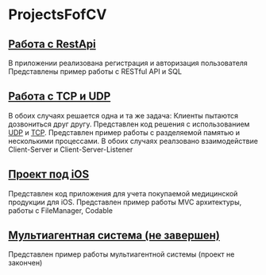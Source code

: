 # ProjectsFofCV
## [Работа с RestApi](https://github.com/MaxTro91627/ProjectsFofCV/tree/main/jwtappdem)
В приложении реализована регистрация и авторизация пользователя
Представлены пример работы с RESTful API и SQL
## [Работа с TCP и UDP](https://github.com/MaxTro91627/ProjectsFofCV/tree/main/TCP%3AUDP)
В обоих случаях решается одна и та же задача: 
  Клиенты пытаются дозвониться друг другу. 
Представлен код решения с использованием [UDP](https://github.com/MaxTro91627/ProjectsFofCV/tree/main/TCP%3AUDP/UDP) и [TCP](https://github.com/MaxTro91627/ProjectsFofCV/tree/main/TCP%3AUDP/TCP).
Представлен пример работы с разделяемой памятью и несколькими процессами. 
В обоих случаях реалзовано взаимодействие Client-Server и Client-Server-Listener
## [Проект под iOS](https://github.com/MaxTro91627/ProjectsFofCV/tree/main/PillBox)
Представлен код приложения для учета покупаемой медицинской продукции для iOS. 
Представлен пример работы MVC архитектуры, работы с FileManager, Codable
## [Мультиагентная система (не завершен)](https://github.com/MaxTro91627/ProjectsFofCV/tree/main/Мультиагент%20(не%20закончено))
Представлен пример работы мультиагентной системы (проект не закончен)

